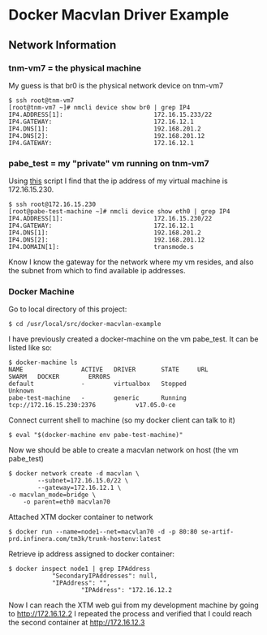 # Docker Macvlan Driver Example

## Network Information

### tnm-vm7 = the physical machine
My guess is that br0 is the physical network device on tnm-vm7
```shell
$ ssh root@tnm-vm7
[root@tnm-vm7 ~]# nmcli device show br0 | grep IP4
IP4.ADDRESS[1]:                         172.16.15.233/22
IP4.GATEWAY:                            172.16.12.1
IP4.DNS[1]:                             192.168.201.2
IP4.DNS[2]:                             192.168.201.12
IP4.GATEWAY:                            172.16.12.1
```
### pabe_test = my "private" vm running on tnm-vm7
Using [this](https://atlas.transmode.se/bitbucket/users/pabe/repos/libvirt-examples/browse/get_domain_ip_address.sh) 
script I find that the ip address of my virtual machine is 172.16.15.230.
```shell
$ ssh root@172.16.15.230
[root@pabe-test-machine ~]# nmcli device show eth0 | grep IP4
IP4.ADDRESS[1]:                         172.16.15.230/22
IP4.GATEWAY:                            172.16.12.1
IP4.DNS[1]:                             192.168.201.2
IP4.DNS[2]:                             192.168.201.12
IP4.DOMAIN[1]:                          transmode.s
```
Know I know the gateway for the network where my vm resides, and also the subnet from which to find  available ip addresses.
### Docker Machine
Go to local directory of this project:
```shell
$ cd /usr/local/src/docker-macvlan-example
```
I have previously created a docker-machine on the vm pabe_test. It can be listed like so:
```shell
$ docker-machine ls
NAME                ACTIVE   DRIVER       STATE     URL                        SWARM   DOCKER        ERRORS
default             -        virtualbox   Stopped                                      Unknown       
pabe-test-machine   -        generic      Running   tcp://172.16.15.230:2376           v17.05.0-ce 
```
Connect current shell to machine (so my docker client can talk to it)
```shell
$ eval "$(docker-machine env pabe-test-machine)"
```
Now we should be able to create a macvlan network on host (the vm pabe_test)
```shell
$ docker network create -d macvlan \
        --subnet=172.16.15.0/22 \
        --gateway=172.16.12.1 \
-o macvlan_mode=bridge \
    -o parent=eth0 macvlan70
```
Attached XTM docker container to network
```shell
$ docker run --name=node1--net=macvlan70 -d -p 80:80 se-artif-prd.infinera.com/tm3k/trunk-hostenv:latest
```
Retrieve ip address assigned to docker container:
```shell
$ docker inspect node1 | grep IPAddress
            "SecondaryIPAddresses": null,
            "IPAddress": "",
                    "IPAddress": "172.16.12.2
```
Now I can reach the XTM web gui from my development machine by going to  http://172.16.12.2
I repeated the process and verified that I could reach the second container at http://172.16.12.3